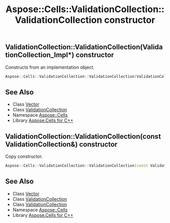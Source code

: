 ﻿---
title: Aspose::Cells::ValidationCollection::ValidationCollection constructor
linktitle: ValidationCollection
second_title: Aspose.Cells for C++ API Reference
description: 'Aspose::Cells::ValidationCollection::ValidationCollection constructor. Constructs from an implementation object in C++.'
type: docs
weight: 100
url: /cpp/aspose.cells/validationcollection/validationcollection/
---
## ValidationCollection::ValidationCollection(ValidationCollection_Impl*) constructor


Constructs from an implementation object.

```cpp
Aspose::Cells::ValidationCollection::ValidationCollection(ValidationCollection_Impl *impl)
```

## See Also

* Class [Vector](../../vector/)
* Class [ValidationCollection](../)
* Namespace [Aspose::Cells](../../)
* Library [Aspose.Cells for C++](../../../)
## ValidationCollection::ValidationCollection(const ValidationCollection\&) constructor


Copy constructor.

```cpp
Aspose::Cells::ValidationCollection::ValidationCollection(const ValidationCollection &src)
```

## See Also

* Class [Vector](../../vector/)
* Class [ValidationCollection](../)
* Class [ValidationCollection](../)
* Namespace [Aspose::Cells](../../)
* Library [Aspose.Cells for C++](../../../)
